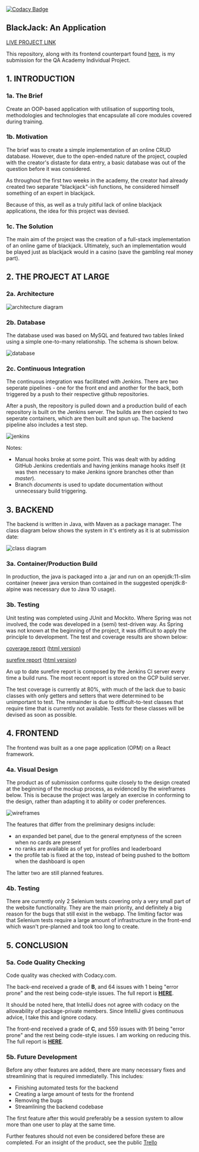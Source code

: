 [![Codacy Badge](https://api.codacy.com/project/badge/Grade/87ec06d97fc9486c8a43764568671f64)](https://www.codacy.com/manual/Arcero1/blackjack-backend?utm_source=github.com&amp;utm_medium=referral&amp;utm_content=Arcero1/blackjack-backend&amp;utm_campaign=Badge_Grade)

## BlackJack: An Application 
[LIVE PROJECT LINK](getyourbj.com)

This repository, along with its frontend counterpart found [here](https://github.com/Arcero1/blackjack-frontend),
is my submission for the QA Academy Individual Project.

## 1. INTRODUCTION
### 1a. The Brief
Create an OOP-based application with utilisation of supporting tools, methodologies and technologies that encapsulate all core modules covered during training.

### 1b. Motivation
The brief was to create a simple implementation of an online CRUD database. 
However, due to the open-ended nature of the project, coupled with 
the creator's distaste for data entry, a basic database was out of the question
before it was considered.
 
As throughout the first two weeks in the academy,
the creator had already created two separate "blackjack"-ish functions,
he considered himself something of an expert in blackjack.

Because of this, as well as a truly pitiful lack of online blackjack applications, 
the idea for this project was devised.

### 1c. The Solution
The main aim of the project was the creation of a full-stack implementation of an online game of blackjack.
Ultimately, such an implementation would be played just as blackjack would in a casino (save the gambling real money part).

## 2. THE PROJECT AT LARGE
### 2a. Architecture
![architecture diagram](docs/architecture.png)

### 2b. Database
The database used was based on MySQL and featured two tables linked using a simple one-to-many relationship. The schema is shown below.

![database](docs/database.png)

### 2c. Continuous Integration
The continuous integration was facilitated with Jenkins.
There are two seperate pipelines - one for the front end and another for the back, both triggered by a push to their respective github repositories.

After a push, the repository is pulled down and a production build of each repository is built on the Jenkins server. The builds are then copied to two seperate containers, which are then built and spun up. The backend pipeline also includes a test step.

![jenkins](docs/jenkins.png)

Notes:
* Manual hooks broke at some point. This was dealt with by adding GitHub Jenkins credentials and having jenkins manage hooks itself (it was then necessary to make Jenkins ignore branches other than *master*).
* Branch *documents* is used to update documentation without unnecessary build triggering.

## 3. BACKEND
The backend is written in Java, with Maven as a package manager. The class diagram below shows the system in it's entirety as it is at submission date:

![class diagram](docs/classdiagram.png)

### 3a. Container/Production Build
In production, the java is packaged into a .jar and run on an openjdk:11-slim container (newer java version than contained in the suggested openjdk:8-alpine was necessary due to Java 10 usage).

### 3b. Testing
Unit testing was completed using JUnit and Mockito. Where Spring was not involved, the code was developed in a (semi) test-driven way. As Spring was not known at the beginning of the project, it was difficult to apply the principle to development. The test and coverage results are shown below:

[coverage report](docs/reports/coverage/coverage-report.md)
([html version](docs/reports/coverage/coverage-report.html))

[surefire report](docs/reports/surefire/surefire-report.md)
([html version](docs/reports/surefire/surefire-report.html))

An up to date surefire report is composed by the Jenkins CI server every time a build runs. The most recent report is stored on the GCP build server.

The test coverage is currently at 80%, with much of the lack due to basic classes with only getters and setters that were determined to be unimportant to test. The remainder is due to difficult-to-test classes that require time that is currently not available. Tests for these classes will be devised as soon as possible.

## 4. FRONTEND
The frontend was built as a one page application (OPM) on a React framework.

### 4a. Visual Design
The product as of submission conforms quite closely to the design created at the beginning of the mockup process,
as evidenced by the wireframes below. This is because the project was largely an exercise in conforming to the design,
rather than adapting it to ability or coder preferences.

![wireframes](docs/wireframes.png)

The features that differ from the preliminary designs include:
  * an expanded bet panel, due to the general emptyness of the screen when no cards are present
  * no ranks are available as of yet for profiles and leaderboard
  * the profile tab is fixed at the top, instead of being pushed to the bottom when the dashboard is open

The latter two are still planned features.

### 4b. Testing
There are currently only 2 Selenium tests covering only a very small part of the website functionality. They are the main priority, and definitely a big reason for the bugs that still exist in the webapp. The limiting factor was that Selenium tests require a large amount of infrastructure in the front-end which wasn't pre-planned and took too long to create.

## 5. CONCLUSION

### 5a. Code Quality Checking
Code quality was checked with Codacy.com. 

The back-end received a grade of **B**, and 64 issues with 1 being "error prone" and the rest being code-style issues. The full report is **[HERE](https://app.codacy.com/manual/Arcero1/blackjack-backend/dashboard?bid=14210518)**.

It should be noted here, that IntelliJ does not agree with codacy on the allowability of package-private members. Since IntelliJ gives continuous advice, I take this and ignore codacy. 

The front-end received a grade of **C**, and 559 issues with 91 being "error prone" and the rest being code-style issues. I am working on reducing this. The full report is **[HERE](https://app.codacy.com/manual/Arcero1/blackjack-frontend/dashboard?bid=14210519)**.

### 5b. Future Development
Before any other features are added, there are many necessary fixes and streamlining that is required immediatelly. This includes:
  * Finishing automated tests for the backend
  * Creating a large amount of tests for the frontend
  * Removing the bugs 
  * Streamlining the backend codebase

The first feature after this would preferably be a session system to allow more than one user to play at the same time.

Further features should not even be considered before these are completed. For an insight of the product, see the public [Trello](https://trello.com/b/x7tRWfsQ/blackjack)
